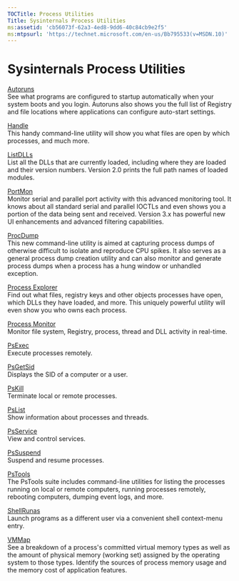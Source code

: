 ```yaml
---
TOCTitle: Process Utilities 
Title: Sysinternals Process Utilities
ms:assetid: 'cb56073f-62a3-4ed8-9dd6-40c84cb9e2f5' 
ms:mtpsurl: 'https://technet.microsoft.com/en-us/Bb795533(v=MSDN.10)' 
---
```


Sysinternals Process Utilities
==============================

[Autoruns](https://technet.microsoft.com/b13af0f4-f0a1-4cc5-b940-20be546c1179)  
See what programs are configured to startup automatically when your
system boots and you login. Autoruns also shows you the full list of
Registry and file locations where applications can configure auto-start
settings.

[Handle](https://technet.microsoft.com/05600b13-e4c8-473d-bb5d-d36a881686e5)  
This handy command-line utility will show you what files are open by
which processes, and much more.

[ListDLLs](https://technet.microsoft.com/b4a511a2-c7d8-4fda-9319-8048718a09eb)  
List all the DLLs that are currently loaded, including where they are
loaded and their version numbers. Version 2.0 prints the full path names
of loaded modules.

[PortMon](https://technet.microsoft.com/f989ac38-afd3-4e14-ad47-85af3c4f8ded)  
Monitor serial and parallel port activity with this advanced monitoring
tool. It knows about all standard serial and parallel IOCTLs and even
shows you a portion of the data being sent and received. Version 3.x has
powerful new UI enhancements and advanced filtering capabilities.

[ProcDump](https://technet.microsoft.com/f4201936-3609-4255-8d1e-93601e34aa34)  
This new command-line utility is aimed at capturing process dumps of
otherwise difficult to isolate and reproduce CPU spikes. It also serves
as a general process dump creation utility and can also monitor and
generate process dumps when a process has a hung window or unhandled
exception.

[Process
Explorer](https://technet.microsoft.com/32cbeee6-4335-44d5-b94b-160612b99738)  
Find out what files, registry keys and other objects processes have
open, which DLLs they have loaded, and more. This uniquely powerful
utility will even show you who owns each process.

[Process
Monitor](https://technet.microsoft.com/37225635-4ad0-4b08-aa5e-4bba665b1d89)  
Monitor file system, Registry, process, thread and DLL activity in
real-time.

[PsExec](https://technet.microsoft.com/936a8b8b-a7ce-4b63-bcc2-ca334cd4c276)  
Execute processes remotely.

[PsGetSid](https://technet.microsoft.com/f7eefa28-72dd-4dc7-a41e-02e7ac7e35ae)  
Displays the SID of a computer or a user.

[PsKill](https://technet.microsoft.com/12798522-e5f1-494c-8824-38db3162eea7)  
Terminate local or remote processes.

[PsList](https://technet.microsoft.com/3922c630-462d-4c3a-8b02-532865f37df4)  
Show information about processes and threads.

[PsService](https://technet.microsoft.com/b634454d-e5d3-410b-9fe1-f1b4b4dc14dd)  
View and control services.

[PsSuspend](https://technet.microsoft.com/148ead94-34cd-47f1-83e2-f3fb3486ef7d)  
Suspend and resume processes.

[PsTools](https://technet.microsoft.com/559ea946-3d7d-47bb-821c-b47fd078dfb7)  
The PsTools suite includes command-line utilities for listing the
processes running on local or remote computers, running processes
remotely, rebooting computers, dumping event logs, and more.

[ShellRunas](https://technet.microsoft.com/en-us/cc300361.aspx)  
Launch programs as a different user via a convenient shell context-menu
entry.

[VMMap](https://technet.microsoft.com/0b5217b3-99e1-4742-b502-7574bb478a16)  
See a breakdown of a process's committed virtual memory types as well as
the amount of physical memory (working set) assigned by the operating
system to those types. Identify the sources of process memory usage and
the memory cost of application features.

